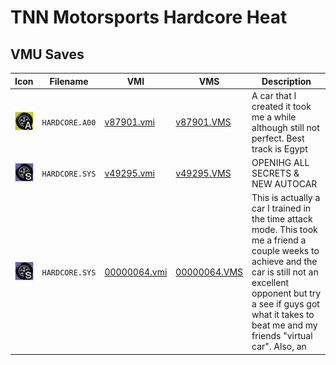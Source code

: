 # TNN Motorsports Hardcore Heat

## VMU Saves

| Icon | Filename | VMI | VMS | Description |
|------|----------|-----|-----|-------------|
| ![TNN Motorsports Hardcore Heat](../icons/HARDCORE.A00.GIF) | `HARDCORE.A00` | [v87901.vmi](v87901.vmi) | [v87901.VMS](v87901.VMS) | A car that I created it took me a while although still not perfect. Best track is Egypt   |
| ![TNN Motorsports Hardcore Heat](../icons/HARDCORE.SYS.GIF) | `HARDCORE.SYS` | [v49295.vmi](v49295.vmi) | [v49295.VMS](v49295.VMS) | OPENIHG ALL SECRETS & NEW AUTOCAR  |
| ![TNN Motorsports Hardcore Heat](../icons/HARDCORE.SYS.GIF) | `HARDCORE.SYS` | [00000064.vmi](00000064.vmi) | [00000064.VMS](00000064.VMS) | This is actually a car I trained in the time attack mode. This took me a friend a couple weeks to achieve and the car is still not an excellent opponent but try a see if guys got what it takes to beat me and my friends "virtual car". Also, an |
